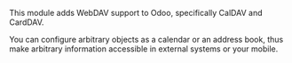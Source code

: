 This module adds WebDAV support to Odoo, specifically CalDAV and
CardDAV.

You can configure arbitrary objects as a calendar or an address book,
thus make arbitrary information accessible in external systems or your
mobile.
